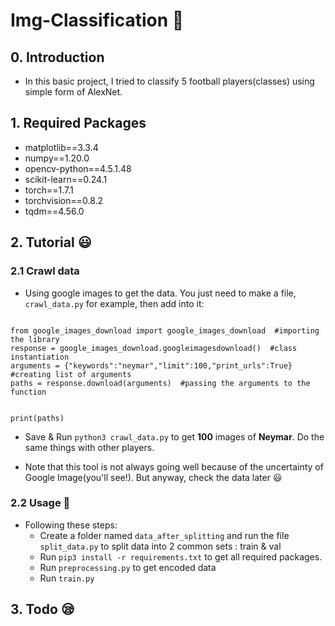 # Img-Classification :raising_hand:

## 0. Introduction

- In this basic project, I tried to classify 5 football players(classes) using simple form of AlexNet. 


## 1. Required Packages

- matplotlib==3.3.4
- numpy==1.20.0
- opencv-python==4.5.1.48
- scikit-learn==0.24.1
- torch==1.7.1
- torchvision==0.8.2
- tqdm==4.56.0


## 2. Tutorial :smiley:

### 2.1 Crawl data

- Using google images to get the data. You just need to make a file, `crawl_data.py` for example, then add into it:

```

from google_images_download import google_images_download  #importing the library 
response = google_images_download.googleimagesdownload()  #class instantiation 
arguments = {"keywords":"neymar","limit":100,"print_urls":True}  #creating list of arguments 
paths = response.download(arguments)  #passing the arguments to the function 


print(paths)

```
 
- Save & Run `python3 crawl_data.py` to get **100** images of **Neymar**. Do the same things with other players.

- Note that this tool is not always going well because of the uncertainty of Google Image(you'll see!). But anyway, check the data later :smiley:



### 2.2 Usage :raising_hand:

- Following these steps:
  - Create a folder named `data_after_splitting` and run the file `split_data.py` to split data into 2 common sets : train & val
  - Run `pip3 install -r requirements.txt` to get all required packages.
  - Run `preprocessing.py` to get encoded data
  - Run `train.py` 


## 3. Todo :sleepy:

